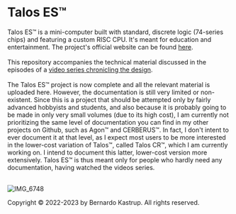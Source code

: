 # Talos ES™
Talos ES™ is a mini-computer built with standard, discrete logic (74-series chips) and featuring a custom RISC CPU. It's meant for education and entertainment. The project's official website can be found <a href="https://www.thebyteattic.com/p/talos-es.html">here</a>.<br><br>
This repository accompanies the technical material discussed in the episodes of a <a href="https://www.youtube.com/watch?v=509XYuB6xsw&list=PLDf2uklC__d0CCgEDWJ5CoJgBmkGZ0vGv&ab_channel=TheByteAttic">video series chronicling the design</a>.<br><br>
The Talos ES™ project is now complete and all the relevant material is uploaded here. However, the documentation is still very limited or non-existent. Since this is a project that should be attempted only by fairly advanced hobbyists and students, and also because it is probably going to be made in only very small volumes (due to its high cost), I am currently not prioritizing the same level of documentation you can find in my other projects on Github, such as Agon™ and CERBERUS™. In fact, I don't intent to ever document it at that level, as I expect most users to be more interested in the lower-cost variation of Talos™, called Talos CR™, which I am currently working on. I intend to document this latter, lower-cost version more extensively. Talos ES™ is thus meant only for people who hardly need any documentation, having watched the videos series.<br><br>
<p>

![IMG_6748](https://user-images.githubusercontent.com/69539226/226492141-28d48328-b168-4ef7-87dc-6f37a28292a1.jpeg)

<p>
Copyright © 2022-2023 by Bernardo Kastrup. All rights reserved.
